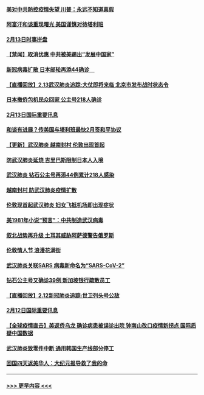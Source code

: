 #### [美对中共防控疫情失望 川普：永远不知道真假](../pages/prog202/a102776836.md?t=02141022) 
#### [阿富汗和谈重现曙光 美国谨慎对待塔利班](../pages/prog202/a102776748.md?t=02141022) 
#### [2月13日时事拼盘](../pages/prog202/a102776689.md?t=02141022) 
#### [【禁闻】取消优惠 中共被美踢出“发展中国家”](../pages/prog202/a102776670.md?t=02141022) 
#### [新冠病毒扩散 日本邮轮再添44确诊　](../pages/prog202/a102776518.md?t=02141022) 
#### [【直播回放】2.13武汉肺炎追踪:大仗即将来临 北京市发布战时状态令](../pages/prog202/a102776399.md?t=02141022) 
#### [日本撤侨包机民众回家 公主号218人确诊](../pages/prog202/a102776346.md?t=02141022) 
#### [2月13日国际重要讯息](../pages/prog202/a102776339.md?t=02141022) 
#### [和谈有进展？传美国与塔利班最快2月签和平协议](../pages/prog202/a102776291.md?t=02141022) 
#### [【更新】武汉肺炎 越南封村 伦敦出现首起](../pages/prog202/a102770740.md?t=02141022) 
#### [防武汉肺炎延烧 吉里巴斯限制日本人入境](../pages/prog202/a102776276.md?t=02141022) 
#### [武汉肺炎 钻石公主号再添44例累计218人感染](../pages/prog202/a102776089.md?t=02141022) 
#### [越南封村 防武汉肺炎疫情扩散](../pages/prog202/a102776214.md?t=02141022) 
#### [伦敦现首起武汉肺炎 妇女飞抵机场即出现症状](../pages/prog202/a102776031.md?t=02141022) 
#### [美1981年小说“预言”：中共制造武汉病毒](../pages/prog202/a102775980.md?t=02141022) 
#### [叙北战势再升级 土耳其威胁阿萨德警告俄罗斯](../pages/prog202/a102775904.md?t=02141022) 
#### [伦敦情人节 浪漫花满街](../pages/prog202/a102775786.md?t=02141022) 
#### [武汉肺炎关联SARS 病毒新命名为“SARS-CoV-2”](../pages/prog202/a102775719.md?t=02141022) 
#### [钻石公主号又确诊39例 新加坡银行疏散员工](../pages/prog202/a102775691.md?t=02141022) 
#### [【直播回放】2.12新冠肺炎追踪:世卫列头号公敌](../pages/prog202/a102775541.md?t=02141022) 
#### [2月12日国际重要讯息](../pages/prog202/a102775437.md?t=02141022) 
#### [【全球疫情直击】美返侨乌龙 确诊病患被误诊出院 钟南山改口疫情新拐点 国际质疑中国数据](../pages/prog202/a102775378.md?t=02141022) 
#### [武汉肺炎致零件中断 通用韩国生产线部分停工](../pages/prog202/a102775365.md?t=02141022) 
#### [回国四天返美华人：大纪元报导救了我的命](../pages/prog202/a102775342.md?t=02141022) 

----
#### [ >>> 更早内容 <<< ](../indexes/prog202-earlier.md)
